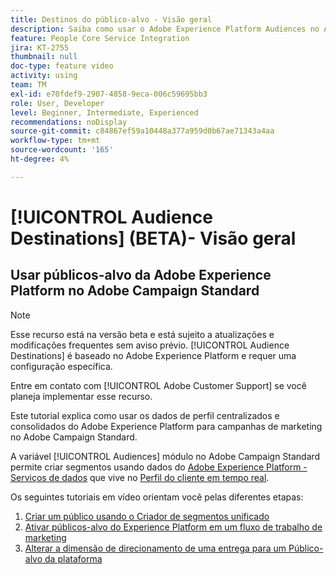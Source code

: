 ```yaml
---
title: Destinos do público-alvo - Visão geral
description: Saiba como usar o Adobe Experience Platform Audiences no Adobe Campaign Standard
feature: People Core Service Integration
jira: KT-2755
thumbnail: null
doc-type: feature video
activity: using
team: TM
exl-id: e70fdef9-2907-4858-9eca-006c59695bb3
role: User, Developer
level: Beginner, Intermediate, Experienced
recommendations: noDisplay
source-git-commit: c84867ef59a10448a377a959d0b67ae71343a4aa
workflow-type: tm+mt
source-wordcount: '165'
ht-degree: 4%

---
```


# [!UICONTROL Audience Destinations] (BETA)- Visão geral

## Usar públicos-alvo da Adobe Experience Platform no Adobe Campaign Standard

>[!NOTE]
>
>Esse recurso está na versão beta e está sujeito a atualizações e modificações frequentes sem aviso prévio. [!UICONTROL Audience Destinations] é baseado no Adobe Experience Platform e requer uma configuração específica.
>
>Entre em contato com [!UICONTROL Adobe Customer Support] se você planeja implementar esse recurso.
>

Este tutorial explica como usar os dados de perfil centralizados e consolidados do Adobe Experience Platform para campanhas de marketing no Adobe Campaign Standard.

A variável [!UICONTROL Audiences] módulo no Adobe Campaign Standard permite criar segmentos usando dados do [Adobe Experience Platform - Serviços de dados](https://www.adobe.io/apis/experienceplatform/home/services.html) que vive no [Perfil do cliente em tempo real](https://experienceleague.adobe.com/docs/platform-learn/tutorials/profiles/understanding-the-real-time-customer-profile.html?lang=en).

Os seguintes tutoriais em vídeo orientam você pelas diferentes etapas:

1. [Criar um público usando o Criador de segmentos unificado](/help/profiles-and-audiences/audience-destinations/creating-audiences-using-segment-builder.md)
2. [Ativar públicos-alvo do Experience Platform em um fluxo de trabalho de marketing](/help/profiles-and-audiences/audience-destinations/activating-aep-audiences.md)
3. [Alterar a dimensão de direcionamento de uma entrega para um Público-alvo da plataforma](/help/profiles-and-audiences/audience-destinations/changing-targeting-dimension.md)
